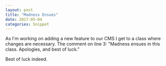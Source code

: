 ```yaml
---
layout: post
title: "Madness Ensues"
date: 2017-05-04
categories: Snippet
---
```

As I'm working on adding a new feature to our CMS I get to a class where changes are necessary. The comment on line 3: "Madness ensues in this class. Apologies, and best of luck."

Best of luck indeed.
